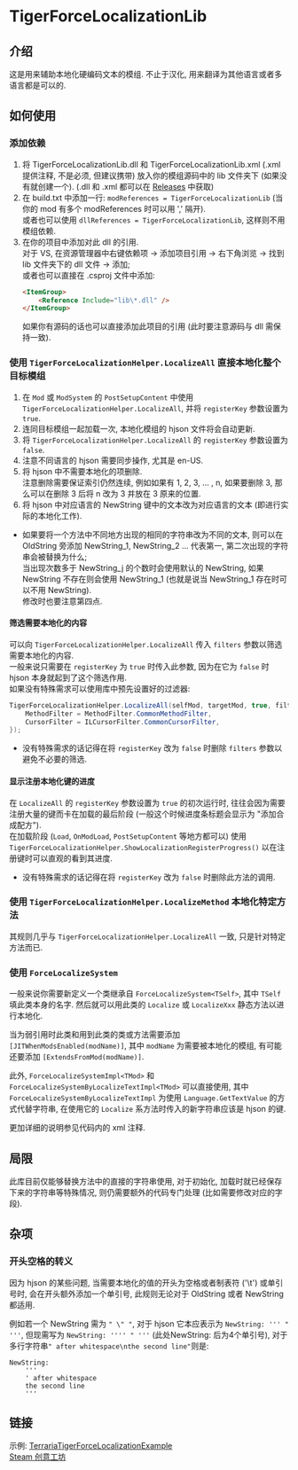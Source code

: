 # TigerForceLocalizationLib
 
## 介绍
 这是用来辅助本地化硬编码文本的模组.
 不止于汉化, 用来翻译为其他语言或者多语言都是可以的.

## 如何使用

### 添加依赖
1. 将 TigerForceLocalizationLib.dll 和 TigerForceLocalizationLib.xml (.xml 提供注释, 不是必须, 但建议携带) 放入你的模组源码中的 lib 文件夹下 (如果没有就创建一个).
    (.dll 和 .xml 都可以在 [Releases](https://github.com/TigerChenzzz/TerrariaTigerForceLocalizationLib/releases) 中获取)
1. 在 build.txt 中添加一行: `modReferences = TigerForceLocalizationLib`  (当你的 mod 有多个 modReferences 时可以用 ',' 隔开).<br/>
    或者也可以使用 `dllReferences = TigerForceLocalizationLib`, 这样则不用模组依赖.
1. 在你的项目中添加对此 dll 的引用.<br/>
	对于 VS, 在资源管理器中右键依赖项 -> 添加项目引用 -> 右下角浏览 -> 找到 lib 文件夹下的 dll 文件 -> 添加;<br/>
	或者也可以直接在 .csproj 文件中添加:
	```HTML
	<ItemGroup>
		<Reference Include="lib\*.dll" />
	</ItemGroup>
	```
    如果你有源码的话也可以直接添加此项目的引用 (此时要注意源码与 dll 需保持一致).
### 使用 `TigerForceLocalizationHelper.LocalizeAll` 直接本地化整个目标模组
1. 在 `Mod` 或 `ModSystem` 的 `PostSetupContent` 中使用 `TigerForceLocalizationHelper.LocalizeAll`, 并将 `registerKey` 参数设置为 `true`.
1. 连同目标模组一起加载一次, 本地化模组的 hjson 文件将会自动更新.
1. 将 `TigerForceLocalizationHelper.LocalizeAll` 的 `registerKey` 参数设置为 `false`.
1. 注意不同语言的 hjson 需要同步操作, 尤其是 en-US.
1. 将 hjson 中不需要本地化的项删除.<br/>
    注意删除需要保证索引仍然连续, 例如如果有 1, 2, 3, ... , n, 如果要删除 3, 那么可以在删除 3 后将 n 改为 3 并放在 3 原来的位置.
1. 将 hjson 中对应语言的 NewString 键中的文本改为对应语言的文本 (即进行实际的本地化工作).
- 如果要将一个方法中不同地方出现的相同的字符串改为不同的文本,
    则可以在 OldString 旁添加 NewString_1, NewString_2 ...
    代表第一, 第二次出现的字符串会被替换为什么;<br/>
    当出现次数多于 NewString_j 的个数时会使用默认的 NewString,
    如果 NewString 不存在则会使用 NewString_1 (也就是说当 NewString_1 存在时可以不用 NewString).<br/>
    修改时也要注意第四点.
#### 筛选需要本地化的内容
 可以向 `TigerForceLocalizationHelper.LocalizeAll` 传入 `filters` 参数以筛选需要本地化的内容.<br/>
 一般来说只需要在 `registerKey` 为 `true` 时传入此参数, 因为在它为 `false` 时 hjson 本身就起到了这个筛选作用.<br/>
 如果没有特殊需求可以使用库中预先设置好的过滤器:
```C#
TigerForceLocalizationHelper.LocalizeAll(selfMod, targetMod, true, filters: new() {
    MethodFilter = MethodFilter.CommonMethodFilter,
    CursorFilter = ILCursorFilter.CommonCursorFilter,
});
```
- 没有特殊需求的话记得在将 `registerKey` 改为 `false` 时删除 `filters` 参数以避免不必要的筛选.
#### 显示注册本地化键的进度
 在 `LocalizeAll` 的 `registerKey` 参数设置为 `true` 的初次运行时,
 往往会因为需要注册大量的键而卡在加载的最后阶段
 (一般这个时候进度条标题会显示为 "添加合成配方").<br/>
 在加载阶段 (`Load`, `OnModLoad`, `PostSetupContent` 等地方都可以) 使用 `TigerForceLocalizationHelper.ShowLocalizationRegisterProgress()`
 以在注册键时可以直观的看到其进度.

- 没有特殊需求的话记得在将 `registerKey` 改为 `false` 时删除此方法的调用.

### 使用 `TigerForceLocalizationHelper.LocalizeMethod` 本地化特定方法
其规则几乎与 `TigerForceLocalizationHelper.LocalizeAll` 一致, 只是针对特定方法而已.
### 使用 `ForceLocalizeSystem`
一般来说你需要新定义一个类继承自 `ForceLocalizeSystem<TSelf>`,
其中 `TSelf` 填此类本身的名字.
然后就可以用此类的 `Localize` 或 `LocalizeXxx` 静态方法以进行本地化.<p/>
当为弱引用时此类和用到此类的类或方法需要添加 `[JITWhenModsEnabled(modName)]`,
其中 `modName` 为需要被本地化的模组, 有可能还要添加 `[ExtendsFromMod(modName)]`.<p/>
此外, `ForceLocalizeSystemImpl<TMod>` 和 `ForceLocalizeSystemByLocalizeTextImpl<TMod>`
可以直接使用, 其中 `ForceLocalizeSystemByLocalizeTextImpl` 为使用 `Language.GetTextValue` 的方式代替字符串,
在使用它的 `Localize` 系方法时传入的新字符串应该是 hjson 的键.<p/>
更加详细的说明参见代码内的 xml 注释.
## 局限
此库目前仅能够替换方法中的直接的字符串使用, 对于初始化, 加载时就已经保存下来的字符串等特殊情况,
则仍需要额外的代码专门处理 (比如需要修改对应的字段).
## 杂项
### 开头空格的转义
因为 hjson 的某些问题,
当需要本地化的值的开头为空格或者制表符 ('\t') 或单引号时,
会在开头额外添加一个单引号,
此规则无论对于 OldString 或者 NewString 都适用.<p/>
例如若一个 NewString 需为 `" \" "`,
对于 hjson 它本应表示为 `NewString: ''' " '''`,
但现需写为 `NewString: '''' " '''` (此处NewString: 后为4个单引号),
对于多行字符串`" after whitespace\nthe second line"`则是:
~~~
NewString:
    '''
    ' after whitespace
    the second line
    '''
~~~
## 链接
示例: [TerrariaTigerForceLocalizationExample](https://github.com/TigerChenzzz/TerrariaTigerForceLocalizationExample)<br/>
[Steam 创意工坊](https://steamcommunity.com/sharedfiles/filedetails/?id=3358131784)
